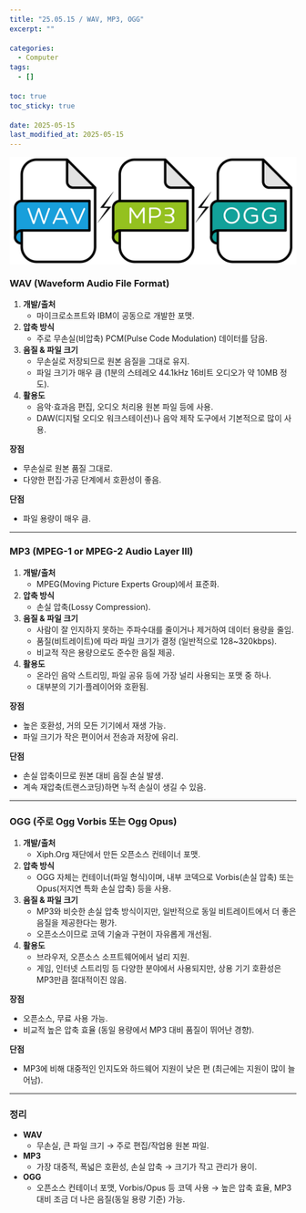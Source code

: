 ```yaml
---
title: "25.05.15 / WAV, MP3, OGG"
excerpt: ""

categories:
  - Computer
tags:
  - []

toc: true
toc_sticky: true

date: 2025-05-15
last_modified_at: 2025-05-15
---
```


<div style="display: flex; gap: 1rem; margin-bottom: 1rem;">
  <img src="/assets/img/250515_mp3/01.png" alt="01" style="max-width: 100%;" />
</div>

### WAV (Waveform Audio File Format)

1. **개발/출처**  
   - 마이크로소프트와 IBM이 공동으로 개발한 포맷.
2. **압축 방식**  
   - 주로 무손실(비압축) PCM(Pulse Code Modulation) 데이터를 담음.
3. **음질 & 파일 크기**  
   - 무손실로 저장되므로 원본 음질을 그대로 유지.  
   - 파일 크기가 매우 큼 (1분의 스테레오 44.1kHz 16비트 오디오가 약 10MB 정도).
4. **활용도**  
   - 음악·효과음 편집, 오디오 처리용 원본 파일 등에 사용.  
   - DAW(디지털 오디오 워크스테이션)나 음악 제작 도구에서 기본적으로 많이 사용.

**장점**  
- 무손실로 원본 품질 그대로.  
- 다양한 편집·가공 단계에서 호환성이 좋음.

**단점**  
- 파일 용량이 매우 큼.

---

### MP3 (MPEG-1 or MPEG-2 Audio Layer III)

1. **개발/출처**  
   - MPEG(Moving Picture Experts Group)에서 표준화.
2. **압축 방식**  
   - 손실 압축(Lossy Compression).
3. **음질 & 파일 크기**  
   - 사람이 잘 인지하지 못하는 주파수대를 줄이거나 제거하여 데이터 용량을 줄임.  
   - 품질(비트레이트)에 따라 파일 크기가 결정 (일반적으로 128~320kbps).  
   - 비교적 작은 용량으로도 준수한 음질 제공.
4. **활용도**  
   - 온라인 음악 스트리밍, 파일 공유 등에 가장 널리 사용되는 포맷 중 하나.  
   - 대부분의 기기·플레이어와 호환됨.

**장점**  
- 높은 호환성, 거의 모든 기기에서 재생 가능.  
- 파일 크기가 작은 편이어서 전송과 저장에 유리.

**단점**  
- 손실 압축이므로 원본 대비 음질 손실 발생.  
- 계속 재압축(트랜스코딩)하면 누적 손실이 생길 수 있음.

---

### OGG (주로 Ogg Vorbis 또는 Ogg Opus)

1. **개발/출처**  
   - Xiph.Org 재단에서 만든 오픈소스 컨테이너 포맷.
2. **압축 방식**  
   - OGG 자체는 컨테이너(파일 형식)이며, 내부 코덱으로 Vorbis(손실 압축) 또는 Opus(저지연 특화 손실 압축) 등을 사용.
3. **음질 & 파일 크기**  
   - MP3와 비슷한 손실 압축 방식이지만, 일반적으로 동일 비트레이트에서 더 좋은 음질을 제공한다는 평가.  
   - 오픈소스이므로 코덱 기술과 구현이 자유롭게 개선됨.
4. **활용도**  
   - 브라우저, 오픈소스 소프트웨어에서 널리 지원.  
   - 게임, 인터넷 스트리밍 등 다양한 분야에서 사용되지만, 상용 기기 호환성은 MP3만큼 절대적이진 않음.

**장점**  
- 오픈소스, 무료 사용 가능.  
- 비교적 높은 압축 효율 (동일 용량에서 MP3 대비 품질이 뛰어난 경향).

**단점**  
- MP3에 비해 대중적인 인지도와 하드웨어 지원이 낮은 편 (최근에는 지원이 많이 늘어남).

---

### 정리

- **WAV**  
  - 무손실, 큰 파일 크기 → 주로 편집/작업용 원본 파일.
- **MP3**  
  - 가장 대중적, 폭넓은 호환성, 손실 압축 → 크기가 작고 관리가 용이.
- **OGG**  
  - 오픈소스 컨테이너 포맷, Vorbis/Opus 등 코덱 사용 → 높은 압축 효율, MP3 대비 조금 더 나은 음질(동일 용량 기준) 가능.